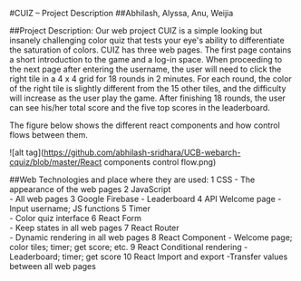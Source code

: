 #CUIZ – Project Description
##Abhilash, Alyssa, Anu, Weijia


##Project Description:
Our web project CUIZ is a simple looking but insanely challenging color quiz that tests your eye's ability to differentiate the saturation of colors.
CUIZ has three web pages. The first page contains a short introduction to the game and a log-in space. When proceeding to the next page after entering the username, the user will need to click the right tile in a 4 x 4 grid for 18 rounds in 2 minutes. For each round, the color of the right tile is slightly different from the 15 other tiles, and the difficulty will increase as the user play the game. After finishing 18 rounds, the user can see his/her total score and the five top scores in the leaderboard.  

The figure below shows the different react components and how control flows between them.

![alt tag](https://github.com/abhilash-sridhara/UCB-webarch-cquiz/blob/master/React components control flow.png)

##Web Technologies and place where they are used:
1	CSS	
    - The appearance of the web pages
2	JavaScript	
    - All web pages
3	Google Firebase	
    - Leaderboard
4	API	Welcome page 
    - Input username; JS functions
5	Timer	
    - Color quiz interface
6	React Form	
    - Keep states in all web pages
7	React Router 	
    - Dynamic rendering in all web pages 
8	React Component	
    - Welcome page; color tiles; timer; get score; etc.
9	React Conditional rendering	
    - Leaderboard; timer; get score
10	React Import and export	
    -Transfer values between all web pages

 

